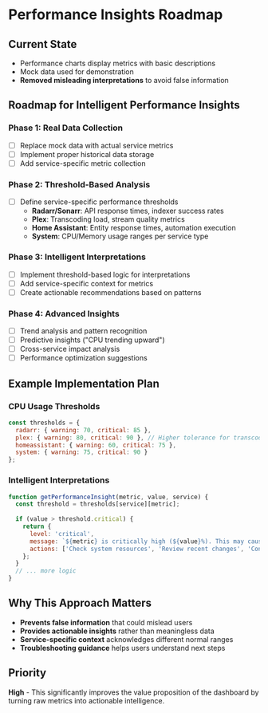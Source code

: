 # Performance Insights Roadmap

## Current State
- Performance charts display metrics with basic descriptions
- Mock data used for demonstration
- **Removed misleading interpretations** to avoid false information

## Roadmap for Intelligent Performance Insights

### Phase 1: Real Data Collection
- [ ] Replace mock data with actual service metrics
- [ ] Implement proper historical data storage
- [ ] Add service-specific metric collection

### Phase 2: Threshold-Based Analysis
- [ ] Define service-specific performance thresholds
  - **Radarr/Sonarr**: API response times, indexer success rates
  - **Plex**: Transcoding load, stream quality metrics
  - **Home Assistant**: Entity response times, automation execution
  - **System**: CPU/Memory usage ranges per service type

### Phase 3: Intelligent Interpretations
- [ ] Implement threshold-based logic for interpretations
- [ ] Add service-specific context for metrics
- [ ] Create actionable recommendations based on patterns

### Phase 4: Advanced Insights
- [ ] Trend analysis and pattern recognition
- [ ] Predictive insights ("CPU trending upward")
- [ ] Cross-service impact analysis
- [ ] Performance optimization suggestions

## Example Implementation Plan

### CPU Usage Thresholds
```javascript
const thresholds = {
  radarr: { warning: 70, critical: 85 },
  plex: { warning: 80, critical: 90 }, // Higher tolerance for transcoding
  homeassistant: { warning: 60, critical: 75 },
  system: { warning: 75, critical: 90 }
};
```

### Intelligent Interpretations
```javascript
function getPerformanceInsight(metric, value, service) {
  const threshold = thresholds[service][metric];
  
  if (value > threshold.critical) {
    return {
      level: 'critical',
      message: `${metric} is critically high (${value}%). This may cause service instability.`,
      actions: ['Check system resources', 'Review recent changes', 'Consider scaling']
    };
  }
  // ... more logic
}
```

## Why This Approach Matters
- **Prevents false information** that could mislead users
- **Provides actionable insights** rather than meaningless data
- **Service-specific context** acknowledges different normal ranges
- **Troubleshooting guidance** helps users understand next steps

## Priority
**High** - This significantly improves the value proposition of the dashboard by turning raw metrics into actionable intelligence.